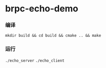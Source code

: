 # brpc-echo-demo
### 编译
`mkdir build && cd build && cmake .. && make`
### 运行
`./echo_server`
`./echo_client`
